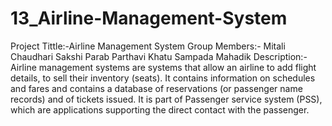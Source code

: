 # 13_Airline-Management-System
Project Tittle:-Airline Management System
Group Members:- Mitali Chaudhari
                              Sakshi Parab
                              Parthavi Khatu
                              Sampada Mahadik
Description:-Airline management systems are systems that allow an airline to add flight details, to sell their 
inventory (seats). It contains information on schedules and fares and contains a database of 
reservations (or passenger name records) and of tickets issued. It is part of Passenger service 
system (PSS), which are applications supporting the direct contact with the passenger.
